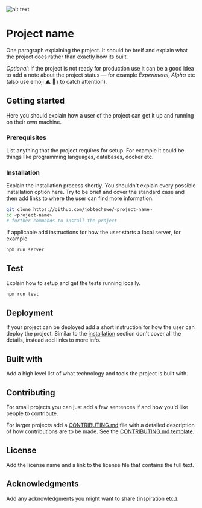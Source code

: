 ![alt text][logo]

[logo]: https://github.com/MagnumOpuses/project-meta/blob/master/img/jobtechdev_white.png "JobTech dev logo"
# Project name

One paragraph explaining the project. It should be breif and explain what the project does rather than exactly how its built.

_Optional_: If the project is not ready for production use it can be a good idea to add a note about the project status &mdash; for example _Experimetal_, _Alpha_ etc (also use emoji :warning: :construction: :information_source: to catch attention).

## Getting started

Here you should explain how a user of the project can get it up and running on their own machine.

### Prerequisites

List anything that the project requires for setup. For example it could be things like programming languages, databases, docker etc.

### Installation

Explain the installation process shortly. You shouldn't explain every possible installation option here. Try to be brief and cover the standard case and then add links to where the user can find more information.

```bash
git clone https://github.com/jobtechswe/<project-name>
cd <project-name>
# further commands to install the project
```

If applicable add instructions for how the user starts a local server, for example

```bash
npm run server
```

## Test

Explain how to setup and get the tests running locally.

```bash
npm run test
```

## Deployment

If your project can be deployed add a short instruction for how the user can deploy the project. Similar to the [installation](#installation) section don't cover all the details, instead add links to more info.

## Built with

Add a high level list of what technology and tools the project is built with.

## Contributing

For small projects you can just add a few sentences if and how you'd like people to contribute.

For larger projects add a  [CONTRIBUTING.md](CONTRIBUTING_TEMPLATE.md) file with a detailed description of how contributions are to be made. See the  [CONTRIBUTING.md template](CONTRIBUTING_TEMPLATE.md).

## License

Add the license name and a link to the license file that contains the full text.

## Acknowledgments

Add any acknowledgments you might want to share (inspiration etc.).
